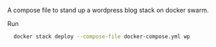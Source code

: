 A compose file to stand up a wordpress blog stack on docker swarm.

Run

```sh
  docker stack deploy --compose-file docker-compose.yml wp
```